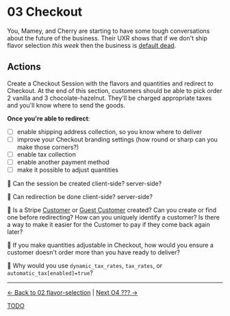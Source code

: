 # 03 Checkout

You, Mamey, and Cherry are starting to have some tough conversations about the
future of the business. Their UXR shows that if we don't ship flavor selection
_this week_ then the business is [default dead](http://www.paulgraham.com/aord.html).


## Actions

Create a Checkout Session with the flavors and quantities and redirect to
Checkout. At the end of this section, customers should be able to pick
order 2 vanilla and 3 chocolate-hazelnut. They'll be charged appropriate
taxes and you'll know where to send the goods.


**Once you're able to redirect**:

- [ ] enable shipping address collection, so you know where to deliver
- [ ] improve your Checkout branding settings (how round or sharp can you make those corners?)
- [ ] enable tax collection
- [ ] enable another payment method
- [ ] make it possible to adjust quantities

🧠 Can the session be created client-side? server-side?

🧠 Can redirection be done client-side? server-side?

🧠 Is a Stripe [Customer](https://stripe.com/docs/api/customers/create) or
[Guest Customer](https://support.stripe.com/questions/guest-customer-faq)
created? Can you create or find one before redirecting? How can you uniquely
identify a customer? Is there a way to make it easier for the Customer to pay
if they come back again later?

🧠 If you make quantities adjustable in Checkout, how would you ensure a customer
doesn't order more than you have ready to deliver?

🧠 Why would you use `dynamic_tax_rates`, `tax_rates`, or `automatic_tax[enabled]=true`?



---

[<- Back to 02 flavor-selection](./02-flavor-selection.md)
|
[Next O4 ??? ->](./04-.md)

[TODO](../TODO.md)
